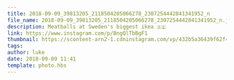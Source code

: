 ```yaml
---
title: 2018-09-09_39813205_2118504205066278_2307254442841341952_n
file_name: 2018-09-09_39813205_2118504205066278_2307254442841341952_n.jpg
description: Meatballs at Sweden's biggest ikea 🇸🇪
link: https://www.instagram.com/p/BngQlTbBgF1
thumbnail: https://scontent-arn2-1.cdninstagram.com/vp/432b5a36439f62f425d0a84a4190fc9f/5C1C4B18/t51.2885-15/sh0.08/e35/s640x640/39813205_2118504205066278_2307254442841341952_n.jpg?ig_cache_key=MTg2NDU2MzE3Nzk1MDY3NTMxNw%3D%3D.2
tags: 
author: luke
date: 2018-09-09 11:41
template: photo.hbs
---
```

